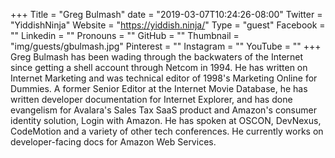 +++
Title = "Greg Bulmash"
date = "2019-03-07T10:24:26-08:00"
Twitter = "YiddishNinja"
Website = "https://yiddish.ninja/"
Type = "guest"
Facebook = ""
Linkedin = ""
Pronouns = ""
GitHub = ""
Thumbnail = "img/guests/gbulmash.jpg"
Pinterest = ""
Instagram = ""
YouTube = ""
+++
Greg Bulmash has been wading through the backwaters of the Internet since getting a shell account through Netcom in 1994. He has written on Internet Marketing and was technical editor of 1998's Marketing Online for Dummies. A former Senior Editor at the Internet Movie Database, he has written developer documentation for Internet Explorer, and has done evangelism for Avalara's Sales Tax SaaS product and Amazon's consumer identity solution, Login with Amazon. He has spoken at OSCON, DevNexus, CodeMotion and a variety of other tech conferences. He currently works on developer-facing docs for Amazon Web Services.
